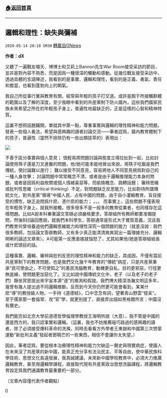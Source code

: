 ###  [:house:返回首頁](https://github.com/ourhimalayas/txt)
---

## 邏輯和理性：缺失與彌補
`2020-05-14 20:18 GM30` [轉載自GNews](https://gnews.org/zh-hant/203607/)

**作者：dX**

又聽了一遍戰友嘯天、博博士和艾莉上Bannon先生War Room接受采訪的節目，並非是對內容不熟悉，而是因爲一種很深的觸動和感動。從幾位戰友接受采訪中，透過具體的言語陳述，我看到的是事實、邏輯和理性，看到的是正義、勇氣、責任和擔當，也看到蓬勃向上的朝氣。

我自己所從事行業與教育有關，經常與年輕的孩子打交道。或許是囿于所接觸群體的範圍以及了解的深度，至少我眼中看到的共産黨制下防火牆內，這些我們國家民族未來希望之所在的年輕孩子身上，普遍性地最缺乏的，正是這樣的心智和精神特質。

這裏不想把話題鋪開，單就其中第一點，尊重事實與邏輯的理性精神和能力問題，發表一些個人看法，希望與感興趣的讀者討論交流——筆者認爲，牆內教育體制下的孩子，普遍性（當然不排除仍有一些出類拔萃的）表現出：

![](https://s3.amazonaws.com/gnews-media-offload/wp-content/uploads/2020/05/14201459/image0-104.jpg)

不善于區分事實與個人意見；
很輕易將問題討論與態度立場拉扯到一起，比如討論使用筷子還是刀叉進餐的問題，他/她可能本能地冒出來說，用筷子吃飯是我們傳統，使討論難以進行；
難以接受不同意見，容易將他人不同意見視爲對自己的一種人身攻擊；
討論問題中常常概念不清，或者是由于邏輯推理能力本身的問題，或者是因爲利益攸關或個人情緒喜惡等，而偷換概念、跳轉話題；
審辨思維或批判性思維（critical thinking）不足，對問題缺乏反思能力，比如對待所謂傳統文化，對共産黨“領導”中國人民、占有中國的問題，由于自小灌輸教育、盲目接受的慣性，缺乏追問爲什麽、憑什麽的能力；
。。。
而事實上，這些問題不僅表現在年輕孩子身上，就我所接觸，很多很多不是一般多的教育從業者，也同樣存在這樣問題。比如A說本科畢業論文答辯必須嚴格要求，答辯組所有教師都要准備提問，然後B討論回應說，就我們本科學生，答辯通常是形式大于實質意義，況且我們教育何曾培養過他們邏輯思維能力和理性深究一個問題的能力（就差沒說：我們很多教師，包括論文答辯教師，又有多少真正能清清爽爽寫出一篇理據充分、邏輯明晰的論述文章來）。A可能第一反應直接就惱怒了，尤其如果他/她是答辯組組長或什麽頭目的話。

這種事實、邏輯、審辨與批判反思的理性精神和能力的缺乏，其成因，不僅有當前共産黨制下的教育問題，也是我們文化幾千年教育的“傳統”病症，只是共産黨秉承“民可使由之，不可使知之”的愚民洗腦教育，動機更自私，目的更邪惡，行徑更無底線，使問題更加惡化了。又比如說中國傳統文化中，老子（以及老子的老子們）靜坐冥思提出來宇宙本源“道”的推測和假說，我們博大精深浩瀚文明這多年，幾曾有幾人提出過不同邏輯推斷。反而到今天你仍然更可能會看到，某某什麽“導”的教授級人物，一手持《道德經》，口中念念有詞，望著青山野雲“發呆”。至于儒家那一套倫常、攻“官”學，就更別提了，直接弄出個如黑格爾所言：中國沒有曆史。

我們能否如北京大學前道德哲學倫理學教授王海明所說（大意），我不管是中國的還是西方的，我只認事實和邏輯。（這裏，我也不妨推薦碰巧路過的感興趣的讀者，除了必須接受爆料革命的洗滌，同時去看看方外學者王東嶽和中國第三次啓蒙運動“新批判主義”發起者鄧曉芒的一些東西，相信不會讓你太失望。）

因此，筆者認爲，要從根本治療理性精神和能力欠缺這一曆史與現實病症，使國人在未來沒了共産黨的新中國，能真正充分享有法治民主、平等自由，使中華民族科學技術、思想文化長遠發展，我真誠建議，未來新中國學校教育中，必須大力推廣邏輯教育，甚至用邏輯學課程，直接取代現有共産黨政治思想洗腦課程，將邏輯教育設定爲我們通識教育最重要的一部分。

（文章內容僅代表作者觀點）

0
